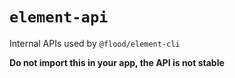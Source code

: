 # `element-api`

Internal APIs used by `@flood/element-cli`

**Do not import this in your app, the API is not stable**
